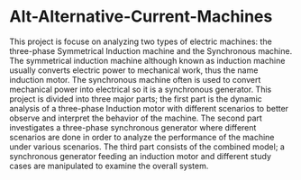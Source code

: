 Alt-Alternative-Current-Machines
================================

   This project is focuse on analyzing two types of electric machines: the three-phase Symmetrical Induction machine
and the Synchronous machine. The symmetrical induction machine although known as induction machine usually 
converts electric power to mechanical work, thus the name induction motor. The synchronous machine often is used 
to convert mechanical power into electrical so it is a synchronous generator.
   This project is divided into three major parts; the first part is the dynamic analysis of a three-phase Induction 
motor with different scenarios to better observe and interpret the behavior of the machine. The second part investigates
a three-phase synchronous generator where different scenarios are done in order to analyze the performance of the machine 
under various scenarios. The third part consists of the combined model; a synchronous generator feeding an induction motor 
and different study cases are manipulated to examine the overall system.


